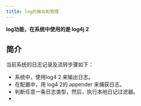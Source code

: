 ```yaml
---
title: log的输出和管理
---
```


__log功能，在系统中使用的是 log4j 2__

## 简介
当前系统的日志记录及流转步骤如下：

* 系统中，使用log4 2 来输出日志。
* 在配置中，用 log4 2的 appender 来捕获日志。
* 判断任意一条日志类型，然后，执行本地日记过滤器。
* 
